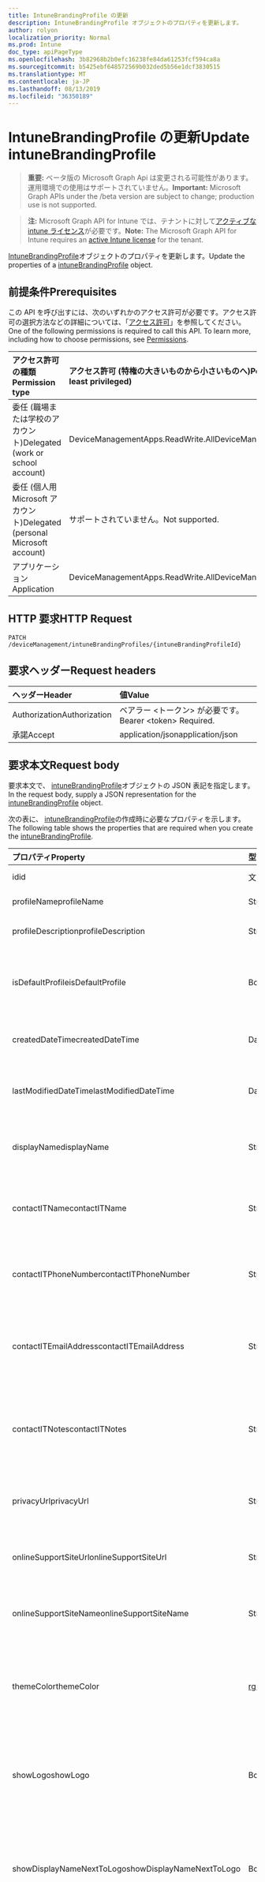 ```yaml
---
title: IntuneBrandingProfile の更新
description: IntuneBrandingProfile オブジェクトのプロパティを更新します。
author: rolyon
localization_priority: Normal
ms.prod: Intune
doc_type: apiPageType
ms.openlocfilehash: 3b82968b2b0efc16238fe84da61253fcf594ca8a
ms.sourcegitcommit: b5425ebf648572569b032ded5b56e1dcf3830515
ms.translationtype: MT
ms.contentlocale: ja-JP
ms.lasthandoff: 08/13/2019
ms.locfileid: "36350189"
---
```

# <a name="update-intunebrandingprofile"></a><span data-ttu-id="25f3c-103">IntuneBrandingProfile の更新</span><span class="sxs-lookup"><span data-stu-id="25f3c-103">Update intuneBrandingProfile</span></span>

> <span data-ttu-id="25f3c-104">**重要:** ベータ版の Microsoft Graph Api は変更される可能性があります。運用環境での使用はサポートされていません。</span><span class="sxs-lookup"><span data-stu-id="25f3c-104">**Important:** Microsoft Graph APIs under the /beta version are subject to change; production use is not supported.</span></span>

> <span data-ttu-id="25f3c-105">**注:** Microsoft Graph API for Intune では、テナントに対して[アクティブな intune ライセンス](https://go.microsoft.com/fwlink/?linkid=839381)が必要です。</span><span class="sxs-lookup"><span data-stu-id="25f3c-105">**Note:** The Microsoft Graph API for Intune requires an [active Intune license](https://go.microsoft.com/fwlink/?linkid=839381) for the tenant.</span></span>

<span data-ttu-id="25f3c-106">[IntuneBrandingProfile](../resources/intune-wip-intunebrandingprofile.md)オブジェクトのプロパティを更新します。</span><span class="sxs-lookup"><span data-stu-id="25f3c-106">Update the properties of a [intuneBrandingProfile](../resources/intune-wip-intunebrandingprofile.md) object.</span></span>

## <a name="prerequisites"></a><span data-ttu-id="25f3c-107">前提条件</span><span class="sxs-lookup"><span data-stu-id="25f3c-107">Prerequisites</span></span>
<span data-ttu-id="25f3c-p101">この API を呼び出すには、次のいずれかのアクセス許可が必要です。アクセス許可の選択方法などの詳細については、「[アクセス許可](/graph/permissions-reference)」を参照してください。</span><span class="sxs-lookup"><span data-stu-id="25f3c-p101">One of the following permissions is required to call this API. To learn more, including how to choose permissions, see [Permissions](/graph/permissions-reference).</span></span>

|<span data-ttu-id="25f3c-110">アクセス許可の種類</span><span class="sxs-lookup"><span data-stu-id="25f3c-110">Permission type</span></span>|<span data-ttu-id="25f3c-111">アクセス許可 (特権の大きいものから小さいものへ)</span><span class="sxs-lookup"><span data-stu-id="25f3c-111">Permissions (from most to least privileged)</span></span>|
|:---|:---|
|<span data-ttu-id="25f3c-112">委任 (職場または学校のアカウント)</span><span class="sxs-lookup"><span data-stu-id="25f3c-112">Delegated (work or school account)</span></span>|<span data-ttu-id="25f3c-113">DeviceManagementApps.ReadWrite.All</span><span class="sxs-lookup"><span data-stu-id="25f3c-113">DeviceManagementApps.ReadWrite.All</span></span>|
|<span data-ttu-id="25f3c-114">委任 (個人用 Microsoft アカウント)</span><span class="sxs-lookup"><span data-stu-id="25f3c-114">Delegated (personal Microsoft account)</span></span>|<span data-ttu-id="25f3c-115">サポートされていません。</span><span class="sxs-lookup"><span data-stu-id="25f3c-115">Not supported.</span></span>|
|<span data-ttu-id="25f3c-116">アプリケーション</span><span class="sxs-lookup"><span data-stu-id="25f3c-116">Application</span></span>|<span data-ttu-id="25f3c-117">DeviceManagementApps.ReadWrite.All</span><span class="sxs-lookup"><span data-stu-id="25f3c-117">DeviceManagementApps.ReadWrite.All</span></span>|

## <a name="http-request"></a><span data-ttu-id="25f3c-118">HTTP 要求</span><span class="sxs-lookup"><span data-stu-id="25f3c-118">HTTP Request</span></span>
<!-- {
  "blockType": "ignored"
}
-->
``` http
PATCH /deviceManagement/intuneBrandingProfiles/{intuneBrandingProfileId}
```

## <a name="request-headers"></a><span data-ttu-id="25f3c-119">要求ヘッダー</span><span class="sxs-lookup"><span data-stu-id="25f3c-119">Request headers</span></span>
|<span data-ttu-id="25f3c-120">ヘッダー</span><span class="sxs-lookup"><span data-stu-id="25f3c-120">Header</span></span>|<span data-ttu-id="25f3c-121">値</span><span class="sxs-lookup"><span data-stu-id="25f3c-121">Value</span></span>|
|:---|:---|
|<span data-ttu-id="25f3c-122">Authorization</span><span class="sxs-lookup"><span data-stu-id="25f3c-122">Authorization</span></span>|<span data-ttu-id="25f3c-123">ベアラー &lt;トークン&gt; が必要です。</span><span class="sxs-lookup"><span data-stu-id="25f3c-123">Bearer &lt;token&gt; Required.</span></span>|
|<span data-ttu-id="25f3c-124">承諾</span><span class="sxs-lookup"><span data-stu-id="25f3c-124">Accept</span></span>|<span data-ttu-id="25f3c-125">application/json</span><span class="sxs-lookup"><span data-stu-id="25f3c-125">application/json</span></span>|

## <a name="request-body"></a><span data-ttu-id="25f3c-126">要求本文</span><span class="sxs-lookup"><span data-stu-id="25f3c-126">Request body</span></span>
<span data-ttu-id="25f3c-127">要求本文で、 [intuneBrandingProfile](../resources/intune-wip-intunebrandingprofile.md)オブジェクトの JSON 表記を指定します。</span><span class="sxs-lookup"><span data-stu-id="25f3c-127">In the request body, supply a JSON representation for the [intuneBrandingProfile](../resources/intune-wip-intunebrandingprofile.md) object.</span></span>

<span data-ttu-id="25f3c-128">次の表に、 [intuneBrandingProfile](../resources/intune-wip-intunebrandingprofile.md)の作成時に必要なプロパティを示します。</span><span class="sxs-lookup"><span data-stu-id="25f3c-128">The following table shows the properties that are required when you create the [intuneBrandingProfile](../resources/intune-wip-intunebrandingprofile.md).</span></span>

|<span data-ttu-id="25f3c-129">プロパティ</span><span class="sxs-lookup"><span data-stu-id="25f3c-129">Property</span></span>|<span data-ttu-id="25f3c-130">型</span><span class="sxs-lookup"><span data-stu-id="25f3c-130">Type</span></span>|<span data-ttu-id="25f3c-131">説明</span><span class="sxs-lookup"><span data-stu-id="25f3c-131">Description</span></span>|
|:---|:---|:---|
|<span data-ttu-id="25f3c-132">id</span><span class="sxs-lookup"><span data-stu-id="25f3c-132">id</span></span>|<span data-ttu-id="25f3c-133">文字列</span><span class="sxs-lookup"><span data-stu-id="25f3c-133">String</span></span>|<span data-ttu-id="25f3c-134">プロファイルキー</span><span class="sxs-lookup"><span data-stu-id="25f3c-134">Profile Key</span></span>|
|<span data-ttu-id="25f3c-135">profileName</span><span class="sxs-lookup"><span data-stu-id="25f3c-135">profileName</span></span>|<span data-ttu-id="25f3c-136">String</span><span class="sxs-lookup"><span data-stu-id="25f3c-136">String</span></span>|<span data-ttu-id="25f3c-137">プロファイルの名前</span><span class="sxs-lookup"><span data-stu-id="25f3c-137">Name of the profile</span></span>|
|<span data-ttu-id="25f3c-138">profileDescription</span><span class="sxs-lookup"><span data-stu-id="25f3c-138">profileDescription</span></span>|<span data-ttu-id="25f3c-139">String</span><span class="sxs-lookup"><span data-stu-id="25f3c-139">String</span></span>|<span data-ttu-id="25f3c-140">プロファイルの説明</span><span class="sxs-lookup"><span data-stu-id="25f3c-140">Description of the profile</span></span>|
|<span data-ttu-id="25f3c-141">isDefaultProfile</span><span class="sxs-lookup"><span data-stu-id="25f3c-141">isDefaultProfile</span></span>|<span data-ttu-id="25f3c-142">Boolean</span><span class="sxs-lookup"><span data-stu-id="25f3c-142">Boolean</span></span>|<span data-ttu-id="25f3c-143">プロファイルが既定として使用されるかどうかを表すブール値</span><span class="sxs-lookup"><span data-stu-id="25f3c-143">Boolean that represents whether the profile is used as default or not</span></span>|
|<span data-ttu-id="25f3c-144">createdDateTime</span><span class="sxs-lookup"><span data-stu-id="25f3c-144">createdDateTime</span></span>|<span data-ttu-id="25f3c-145">DateTimeOffset</span><span class="sxs-lookup"><span data-stu-id="25f3c-145">DateTimeOffset</span></span>|<span data-ttu-id="25f3c-146">BrandingProfile が作成された時刻</span><span class="sxs-lookup"><span data-stu-id="25f3c-146">Time when the BrandingProfile was created</span></span>|
|<span data-ttu-id="25f3c-147">lastModifiedDateTime</span><span class="sxs-lookup"><span data-stu-id="25f3c-147">lastModifiedDateTime</span></span>|<span data-ttu-id="25f3c-148">DateTimeOffset</span><span class="sxs-lookup"><span data-stu-id="25f3c-148">DateTimeOffset</span></span>|<span data-ttu-id="25f3c-149">BrandingProfile が最後に変更された時刻</span><span class="sxs-lookup"><span data-stu-id="25f3c-149">Time when the BrandingProfile was last modified</span></span>|
|<span data-ttu-id="25f3c-150">displayName</span><span class="sxs-lookup"><span data-stu-id="25f3c-150">displayName</span></span>|<span data-ttu-id="25f3c-151">String</span><span class="sxs-lookup"><span data-stu-id="25f3c-151">String</span></span>|<span data-ttu-id="25f3c-152">エンドユーザーに表示される会社名または組織名</span><span class="sxs-lookup"><span data-stu-id="25f3c-152">Company/organization name that is displayed to end users</span></span>|
|<span data-ttu-id="25f3c-153">contactITName</span><span class="sxs-lookup"><span data-stu-id="25f3c-153">contactITName</span></span>|<span data-ttu-id="25f3c-154">String</span><span class="sxs-lookup"><span data-stu-id="25f3c-154">String</span></span>|<span data-ttu-id="25f3c-155">IT サポートを担当する個人または組織の名前</span><span class="sxs-lookup"><span data-stu-id="25f3c-155">Name of the person/organization responsible for IT support</span></span>|
|<span data-ttu-id="25f3c-156">contactITPhoneNumber</span><span class="sxs-lookup"><span data-stu-id="25f3c-156">contactITPhoneNumber</span></span>|<span data-ttu-id="25f3c-157">String</span><span class="sxs-lookup"><span data-stu-id="25f3c-157">String</span></span>|<span data-ttu-id="25f3c-158">IT サポートを担当する個人または組織の電話番号</span><span class="sxs-lookup"><span data-stu-id="25f3c-158">Phone number of the person/organization responsible for IT support</span></span>|
|<span data-ttu-id="25f3c-159">contactITEmailAddress</span><span class="sxs-lookup"><span data-stu-id="25f3c-159">contactITEmailAddress</span></span>|<span data-ttu-id="25f3c-160">String</span><span class="sxs-lookup"><span data-stu-id="25f3c-160">String</span></span>|<span data-ttu-id="25f3c-161">IT サポートを担当する個人または組織の電子メールアドレス</span><span class="sxs-lookup"><span data-stu-id="25f3c-161">E-mail address of the person/organization responsible for IT support</span></span>|
|<span data-ttu-id="25f3c-162">contactITNotes</span><span class="sxs-lookup"><span data-stu-id="25f3c-162">contactITNotes</span></span>|<span data-ttu-id="25f3c-163">String</span><span class="sxs-lookup"><span data-stu-id="25f3c-163">String</span></span>|<span data-ttu-id="25f3c-164">IT サポートを担当する個人または組織に関するテキストコメント</span><span class="sxs-lookup"><span data-stu-id="25f3c-164">Text comments regarding the person/organization responsible for IT support</span></span>|
|<span data-ttu-id="25f3c-165">privacyUrl</span><span class="sxs-lookup"><span data-stu-id="25f3c-165">privacyUrl</span></span>|<span data-ttu-id="25f3c-166">String</span><span class="sxs-lookup"><span data-stu-id="25f3c-166">String</span></span>|<span data-ttu-id="25f3c-167">会社/組織のプライバシーポリシーの URL</span><span class="sxs-lookup"><span data-stu-id="25f3c-167">URL to the company/organization’s privacy policy</span></span>|
|<span data-ttu-id="25f3c-168">onlineSupportSiteUrl</span><span class="sxs-lookup"><span data-stu-id="25f3c-168">onlineSupportSiteUrl</span></span>|<span data-ttu-id="25f3c-169">String</span><span class="sxs-lookup"><span data-stu-id="25f3c-169">String</span></span>|<span data-ttu-id="25f3c-170">会社または組織の IT ヘルプデスクサイトへの URL</span><span class="sxs-lookup"><span data-stu-id="25f3c-170">URL to the company/organization’s IT helpdesk site</span></span>|
|<span data-ttu-id="25f3c-171">onlineSupportSiteName</span><span class="sxs-lookup"><span data-stu-id="25f3c-171">onlineSupportSiteName</span></span>|<span data-ttu-id="25f3c-172">String</span><span class="sxs-lookup"><span data-stu-id="25f3c-172">String</span></span>|<span data-ttu-id="25f3c-173">会社/組織の IT ヘルプデスクサイトの表示名</span><span class="sxs-lookup"><span data-stu-id="25f3c-173">Display name of the company/organization’s IT helpdesk site</span></span>|
|<span data-ttu-id="25f3c-174">themeColor</span><span class="sxs-lookup"><span data-stu-id="25f3c-174">themeColor</span></span>|[<span data-ttu-id="25f3c-175">rgbColor</span><span class="sxs-lookup"><span data-stu-id="25f3c-175">rgbColor</span></span>](../resources/intune-shared-rgbcolor.md)|<span data-ttu-id="25f3c-176">会社のポータルアプリケーションと web ポータルで使用される主要なテーマの色</span><span class="sxs-lookup"><span data-stu-id="25f3c-176">Primary theme color used in the Company Portal applications and web portal</span></span>|
|<span data-ttu-id="25f3c-177">showLogo</span><span class="sxs-lookup"><span data-stu-id="25f3c-177">showLogo</span></span>|<span data-ttu-id="25f3c-178">Boolean</span><span class="sxs-lookup"><span data-stu-id="25f3c-178">Boolean</span></span>|<span data-ttu-id="25f3c-179">管理者が指定したロゴ画像が表示されるかどうかを表すブール値</span><span class="sxs-lookup"><span data-stu-id="25f3c-179">Boolean that represents whether the administrator-supplied logo images are shown or not</span></span>|
|<span data-ttu-id="25f3c-180">showDisplayNameNextToLogo</span><span class="sxs-lookup"><span data-stu-id="25f3c-180">showDisplayNameNextToLogo</span></span>|<span data-ttu-id="25f3c-181">Boolean</span><span class="sxs-lookup"><span data-stu-id="25f3c-181">Boolean</span></span>|<span data-ttu-id="25f3c-182">管理者が指定した表示名がロゴ画像の隣に表示されるかどうかを表すブール値</span><span class="sxs-lookup"><span data-stu-id="25f3c-182">Boolean that represents whether the administrator-supplied display name will be shown next to the logo image or not</span></span>|
|<span data-ttu-id="25f3c-183">themeColorLogo</span><span class="sxs-lookup"><span data-stu-id="25f3c-183">themeColorLogo</span></span>|[<span data-ttu-id="25f3c-184">mimeContent</span><span class="sxs-lookup"><span data-stu-id="25f3c-184">mimeContent</span></span>](../resources/intune-shared-mimecontent.md)|<span data-ttu-id="25f3c-185">ロゴの背景色がテーマになっている、ポータルサイトアプリに表示されるロゴ画像</span><span class="sxs-lookup"><span data-stu-id="25f3c-185">Logo image displayed in Company Portal apps which have a theme color background behind the logo</span></span>|
|<span data-ttu-id="25f3c-186">lightBackgroundLogo</span><span class="sxs-lookup"><span data-stu-id="25f3c-186">lightBackgroundLogo</span></span>|[<span data-ttu-id="25f3c-187">mimeContent</span><span class="sxs-lookup"><span data-stu-id="25f3c-187">mimeContent</span></span>](../resources/intune-shared-mimecontent.md)|<span data-ttu-id="25f3c-188">ロゴの背景が明るい、ポータルサイトアプリに表示されるロゴ画像</span><span class="sxs-lookup"><span data-stu-id="25f3c-188">Logo image displayed in Company Portal apps which have a light background behind the logo</span></span>|
|<span data-ttu-id="25f3c-189">landingPageCustomizedImage</span><span class="sxs-lookup"><span data-stu-id="25f3c-189">landingPageCustomizedImage</span></span>|[<span data-ttu-id="25f3c-190">mimeContent</span><span class="sxs-lookup"><span data-stu-id="25f3c-190">mimeContent</span></span>](../resources/intune-shared-mimecontent.md)|<span data-ttu-id="25f3c-191">会社のポータルアプリのランディングページに表示されるカスタマイズ画像</span><span class="sxs-lookup"><span data-stu-id="25f3c-191">Customized image displayed in Company Portal apps landing page</span></span>|
|<span data-ttu-id="25f3c-192">customPrivacyMessage</span><span class="sxs-lookup"><span data-stu-id="25f3c-192">customPrivacyMessage</span></span>|<span data-ttu-id="25f3c-193">String</span><span class="sxs-lookup"><span data-stu-id="25f3c-193">String</span></span>|<span data-ttu-id="25f3c-194">デバイスで管理者がアクセスできる内容に関するテキストコメント</span><span class="sxs-lookup"><span data-stu-id="25f3c-194">Text comments regarding what the admin has access to on the device</span></span>|
|<span data-ttu-id="25f3c-195">isRemoveDeviceDisabled</span><span class="sxs-lookup"><span data-stu-id="25f3c-195">isRemoveDeviceDisabled</span></span>|<span data-ttu-id="25f3c-196">Boolean</span><span class="sxs-lookup"><span data-stu-id="25f3c-196">Boolean</span></span>|<span data-ttu-id="25f3c-197">Adminsistrator が企業所有のデバイスで [デバイスの削除] アクションを無効にしているかどうかを表すブール値。</span><span class="sxs-lookup"><span data-stu-id="25f3c-197">Boolean that represents whether the adminsistrator has disabled the 'Remove Device' action on corporate owned devices.</span></span>|
|<span data-ttu-id="25f3c-198">isFactoryResetDisabled</span><span class="sxs-lookup"><span data-stu-id="25f3c-198">isFactoryResetDisabled</span></span>|<span data-ttu-id="25f3c-199">Boolean</span><span class="sxs-lookup"><span data-stu-id="25f3c-199">Boolean</span></span>|<span data-ttu-id="25f3c-200">Adminsistrator が企業所有のデバイスで "出荷時のリセット" アクションを無効にしているかどうかを表すブール値。</span><span class="sxs-lookup"><span data-stu-id="25f3c-200">Boolean that represents whether the adminsistrator has disabled the 'Factory Reset' action on corporate owned devices.</span></span>|



## <a name="response"></a><span data-ttu-id="25f3c-201">応答</span><span class="sxs-lookup"><span data-stu-id="25f3c-201">Response</span></span>
<span data-ttu-id="25f3c-202">成功した場合、このメソッド`200 OK`は応答コードと、応答本文で更新された[intuneBrandingProfile](../resources/intune-wip-intunebrandingprofile.md)オブジェクトを返します。</span><span class="sxs-lookup"><span data-stu-id="25f3c-202">If successful, this method returns a `200 OK` response code and an updated [intuneBrandingProfile](../resources/intune-wip-intunebrandingprofile.md) object in the response body.</span></span>

## <a name="example"></a><span data-ttu-id="25f3c-203">例</span><span class="sxs-lookup"><span data-stu-id="25f3c-203">Example</span></span>

### <a name="request"></a><span data-ttu-id="25f3c-204">要求</span><span class="sxs-lookup"><span data-stu-id="25f3c-204">Request</span></span>
<span data-ttu-id="25f3c-205">以下は、要求の例です。</span><span class="sxs-lookup"><span data-stu-id="25f3c-205">Here is an example of the request.</span></span>
``` http
PATCH https://graph.microsoft.com/beta/deviceManagement/intuneBrandingProfiles/{intuneBrandingProfileId}
Content-type: application/json
Content-length: 1334

{
  "@odata.type": "#microsoft.graph.intuneBrandingProfile",
  "profileName": "Profile Name value",
  "profileDescription": "Profile Description value",
  "isDefaultProfile": true,
  "displayName": "Display Name value",
  "contactITName": "Contact ITName value",
  "contactITPhoneNumber": "Contact ITPhone Number value",
  "contactITEmailAddress": "Contact ITEmail Address value",
  "contactITNotes": "Contact ITNotes value",
  "privacyUrl": "https://example.com/privacyUrl/",
  "onlineSupportSiteUrl": "https://example.com/onlineSupportSiteUrl/",
  "onlineSupportSiteName": "Online Support Site Name value",
  "themeColor": {
    "@odata.type": "microsoft.graph.rgbColor",
    "r": 1,
    "g": 1,
    "b": 1
  },
  "showLogo": true,
  "showDisplayNameNextToLogo": true,
  "themeColorLogo": {
    "@odata.type": "microsoft.graph.mimeContent",
    "type": "Type value",
    "value": "dmFsdWU="
  },
  "lightBackgroundLogo": {
    "@odata.type": "microsoft.graph.mimeContent",
    "type": "Type value",
    "value": "dmFsdWU="
  },
  "landingPageCustomizedImage": {
    "@odata.type": "microsoft.graph.mimeContent",
    "type": "Type value",
    "value": "dmFsdWU="
  },
  "customPrivacyMessage": "Custom Privacy Message value",
  "isRemoveDeviceDisabled": true,
  "isFactoryResetDisabled": true
}
```

### <a name="response"></a><span data-ttu-id="25f3c-206">応答</span><span class="sxs-lookup"><span data-stu-id="25f3c-206">Response</span></span>
<span data-ttu-id="25f3c-p102">以下は、応答の例です。注:簡潔にするために、ここに示す応答オブジェクトは切り詰められている場合があります。すべてのプロパティは実際の呼び出しから返されます。</span><span class="sxs-lookup"><span data-stu-id="25f3c-p102">Here is an example of the response. Note: The response object shown here may be truncated for brevity. All of the properties will be returned from an actual call.</span></span>
``` http
HTTP/1.1 200 OK
Content-Type: application/json
Content-Length: 1506

{
  "@odata.type": "#microsoft.graph.intuneBrandingProfile",
  "id": "fcd6136c-136c-fcd6-6c13-d6fc6c13d6fc",
  "profileName": "Profile Name value",
  "profileDescription": "Profile Description value",
  "isDefaultProfile": true,
  "createdDateTime": "2017-01-01T00:02:43.5775965-08:00",
  "lastModifiedDateTime": "2017-01-01T00:00:35.1329464-08:00",
  "displayName": "Display Name value",
  "contactITName": "Contact ITName value",
  "contactITPhoneNumber": "Contact ITPhone Number value",
  "contactITEmailAddress": "Contact ITEmail Address value",
  "contactITNotes": "Contact ITNotes value",
  "privacyUrl": "https://example.com/privacyUrl/",
  "onlineSupportSiteUrl": "https://example.com/onlineSupportSiteUrl/",
  "onlineSupportSiteName": "Online Support Site Name value",
  "themeColor": {
    "@odata.type": "microsoft.graph.rgbColor",
    "r": 1,
    "g": 1,
    "b": 1
  },
  "showLogo": true,
  "showDisplayNameNextToLogo": true,
  "themeColorLogo": {
    "@odata.type": "microsoft.graph.mimeContent",
    "type": "Type value",
    "value": "dmFsdWU="
  },
  "lightBackgroundLogo": {
    "@odata.type": "microsoft.graph.mimeContent",
    "type": "Type value",
    "value": "dmFsdWU="
  },
  "landingPageCustomizedImage": {
    "@odata.type": "microsoft.graph.mimeContent",
    "type": "Type value",
    "value": "dmFsdWU="
  },
  "customPrivacyMessage": "Custom Privacy Message value",
  "isRemoveDeviceDisabled": true,
  "isFactoryResetDisabled": true
}
```






